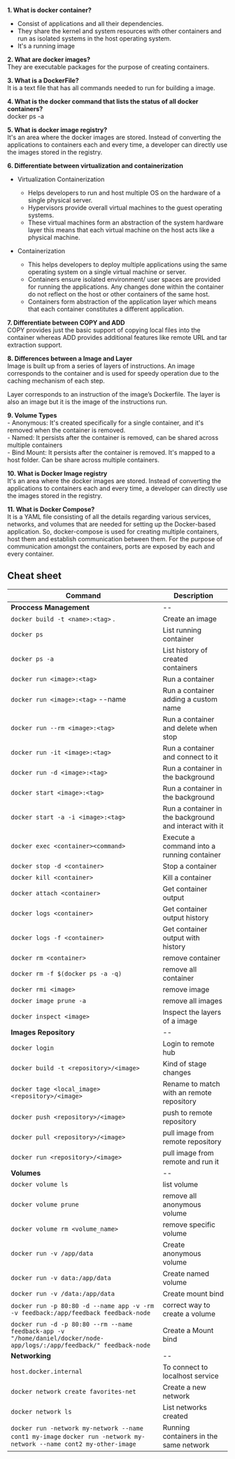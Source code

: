 **1. What is docker container?**
- Consist of applications and all their dependencies.
- They share the kernel and system resources with other containers and run as isolated systems in the host operating system.
- It's a running image
  
**2. What are docker images?**  
They are executable packages for the purpose of creating containers.

**3. What is a DockerFile?**  
It is a text file that has all commands needed to run for building a image.

**4. What is the docker command that lists the status of all docker containers?**  
docker ps -a


**5. What is docker image registry?**   
It's an area where the docker images are stored. Instead of converting the applications to containers each and every time, a developer can directly use the images stored in the registry.

**6. Differentiate between virtualization and containerization**
- Virtualization 	Containerization
    - Helps developers to run and host multiple OS on the hardware of a single physical server.	
    - Hypervisors provide overall virtual machines to the guest operating systems. 
    - These virtual machines form an abstraction of the system hardware layer this means that each virtual machine on the host acts like a physical machine.

- Containerization
    - This helps developers to deploy multiple applications using the same operating system on a single virtual machine or server.
    - Containers ensure isolated environment/ user spaces are provided for running the applications. Any changes done within the container do not reflect on the host or other containers of the same host.
    - Containers form abstraction of the application layer which means that each container constitutes a different application.  

**7. Differentiate between COPY and ADD**  
COPY provides just the basic support of copying local files into the container whereas ADD provides additional features like remote URL and tar extraction support.

**8. Differences between a Image and Layer**  
Image is built up from a series of layers of instructions. An image corresponds to the container and is used for speedy operation due to the caching mechanism of each step.

Layer corresponds to an instruction of the image’s Dockerfile. The layer is also an image but it is the image of the instructions run.

**9. Volume Types**  
    - Anonymous: It's created specifically for a single container, and it's removed when the container is removed.  
    - Named: It persists after the container is removed, can be shared across multiple containers  
    - Bind Mount: It persists after the container is removed. It's mapped to a host folder. Can be share across multiple containers.

**10. What is Docker Image registry**   
It's an area where the docker images are stored. Instead of converting the applications to containers each and every time, a developer can directly use the images stored in the registry.

**11. What is Docker Compose?**  
It is a YAML file consisting of all the details regarding various services, networks, and volumes that are needed for setting up the Docker-based application. So, docker-compose is used for creating multiple containers, host them and establish communication between them. For the purpose of communication amongst the containers, ports are exposed by each and every container.  

## Cheat sheet ##
| Command | Description |
| --- | --- |
| **Proccess Management** |--
| `docker build -t <name>:<tag>` . | Create an image |
| `docker ps` | List running container |
| `docker ps -a` | List history of created containers |
| `docker run <image>:<tag>` | Run a container |
| `docker run <image>:<tag>` --name <name> | Run a container adding a custom name |
| `docker run --rm <image>:<tag>` | Run a container and delete when stop |
| `docker run -it <image>:<tag>` | Run a container and connect to it |
| `docker run -d <image>:<tag>` | Run a container in the background |
| `docker start <image>:<tag>` | Run a container in the background |
| `docker start -a -i <image>:<tag>` | Run a container in the background and interact with it |
| `docker exec <container><command>` | Execute a command into a running container  |
| `docker stop -d <container>` | Stop a container |
| `docker kill <container>` | Kill a container |
| `docker attach <container>` | Get container output |
| `docker logs <container>` | Get container output history |
| `docker logs -f <container>` | Get container output with history |
| `docker rm <container>` | remove container |
| `docker rm -f $(docker ps -a -q)` | remove all container |
| `docker rmi <image>` | remove image |
| `docker image prune -a` | remove all images |
| `docker inspect <image>` | Inspect the layers of a image |
| **Images Repository** |--
| `docker login` | Login to remote hub |
| `docker build -t <repository>/<image>` | Kind of stage changes |
| `docker tage <local_image> <repository>/<image>` | Rename to match with an remote repository |
| `docker push <repository>/<image>` | push to remote repository |
| `docker pull <repository>/<image>` | pull image from remote repository |
| `docker run <repository>/<image>` | pull image from remote and run it |
| **Volumes** |--
| `docker volume ls` | list volume |
| `docker volume prune` | remove all anonymous volume |
| `docker volume rm <volume_name>` | remove specific volume |
| `docker run -v /app/data` | Create anonymous volume |
| `docker run -v data:/app/data` | Create named volume |
| `docker run -v /data:/app/data` | Create mount bind |
| `docker run -p 80:80 -d --name app -v -rm -v feedback:/app/feedback feedback-node`| correct way to create a volume
| `docker run -d -p 80:80 --rm --name feedback-app -v "/home/daniel/docker/node-app/logs/:/app/feedback/" feedback-node` | Create a Mount bind |
| **Networking** |--  
| `host.docker.internal` | To connect to localhost service |
| `docker network create favorites-net` | Create a new network |
| `docker network ls` | List networks created |
| `docker run -network my-network --name cont1 my-image` `docker run -network my-network --name cont2 my-other-image` | Running containers in the same network |
  
  



